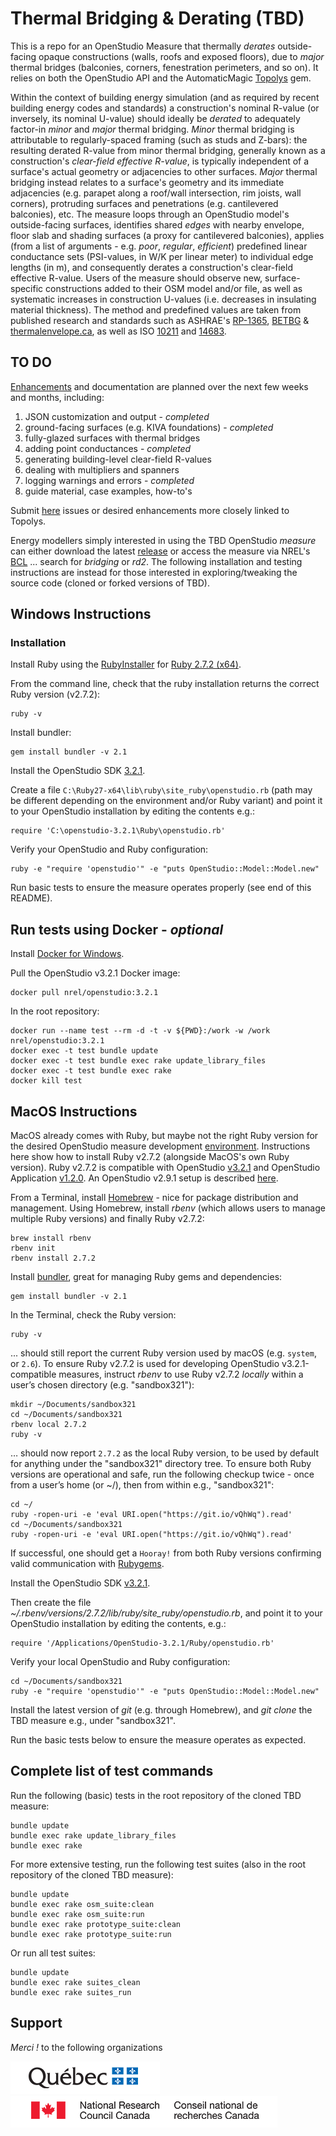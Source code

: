# Thermal Bridging & Derating (TBD)
This is a repo for an OpenStudio Measure that thermally _derates_ outside-facing opaque constructions (walls, roofs and exposed floors), due to _major_ thermal bridges (balconies, corners, fenestration perimeters, and so on). It relies on both the OpenStudio API and the AutomaticMagic [Topolys](https://github.com/automaticmagic/topolys) gem.

Within the context of building energy simulation (and as required by recent building energy codes and standards) a construction's nominal R-value (or inversely, its nominal U-value) should ideally be _derated_ to adequately factor-in _minor_ and _major_ thermal bridging. _Minor_ thermal bridging is attributable to regularly-spaced framing (such as studs and Z-bars): the resulting derated R-value from minor thermal bridging, generally known as a construction's _clear-field effective R-value_, is typically independent of a surface's actual geometry or adjacencies to other surfaces. _Major_ thermal bridging instead relates to a surface's geometry and its immediate adjacencies (e.g. parapet along a roof/wall intersection, rim joists, wall corners), protruding surfaces and penetrations (e.g. cantilevered balconies), etc. The measure loops through an OpenStudio model's outside-facing surfaces, identifies shared _edges_ with nearby envelope, floor slab and shading surfaces (a proxy for cantilevered balconies), applies (from a list of arguments - e.g. _poor_, _regular_, _efficient_) predefined linear conductance sets (PSI-values, in W/K per linear meter) to individual edge lengths (in m), and consequently derates a construction's clear-field effective R-value. Users of the measure should observe new, surface-specific constructions added to their OSM model and/or file, as well as systematic increases in construction U-values (i.e. decreases in insulating material thickness). The method and predefined values are taken from published research and standards such as ASHRAE's [RP-1365](https://www.techstreet.com/standards/rp-1365-thermal-performance-of-building-envelope-details-for-mid-and-high-rise-buildings?product_id=1806751), [BETBG](https://www.bchydro.com/powersmart/business/programs/new-construction.html) & [thermalenvelope.ca](https://thermalenvelope.ca), as well as ISO [10211](https://www.iso.org/standard/65710.html) and [14683](https://www.iso.org/standard/65706.html).


## TO DO
[Enhancements](https://github.com/rd2/tbd/issues) and documentation are planned over the next few weeks and months, including:
1. JSON customization and output - _completed_
2. ground-facing surfaces (e.g. KIVA foundations) - _completed_
3. fully-glazed surfaces with thermal bridges
4. adding point conductances - _completed_
5. generating building-level clear-field R-values
6. dealing with multipliers and spanners
7. logging warnings and errors - _completed_
8. guide material, case examples, how-to's

Submit [here](https://github.com/automaticmagic/topolys/issues) issues or desired enhancements more closely linked to Topolys.

Energy modellers simply interested in using the TBD OpenStudio _measure_ can either download the latest [release](https://github.com/rd2/tbd/releases) or access the measure via NREL's [BCL](https://bcl.nrel.gov) ... search for _bridging_ or _rd2_. The following installation and testing instructions are instead for those interested in exploring/tweaking the source code (cloned or forked versions of TBD).


## Windows Instructions

### Installation

Install Ruby using the [RubyInstaller](https://rubyinstaller.org/downloads/archives/) for [Ruby 2.7.2 (x64)](https://github.com/oneclick/rubyinstaller2/releases/tag/RubyInstaller-2.7.2-1/rubyinstaller-2.7.2-1-x64.exe).

From the command line, check that the ruby installation returns the correct Ruby version (v2.7.2):
```
ruby -v
```

Install bundler:
```
gem install bundler -v 2.1
```

Install the OpenStudio SDK [3.2.1](https://github.com/NREL/OpenStudio/releases/tag/v3.2.1).

Create a file ```C:\Ruby27-x64\lib\ruby\site_ruby\openstudio.rb```  (path may be different depending on the environment and/or Ruby variant) and point it to your OpenStudio installation by editing the contents e.g.:

```
require 'C:\openstudio-3.2.1\Ruby\openstudio.rb'
```

Verify your OpenStudio and Ruby configuration:
```
ruby -e "require 'openstudio'" -e "puts OpenStudio::Model::Model.new"
```

Run basic tests to ensure the measure operates properly (see end of this README).


## Run tests using Docker - _optional_

Install [Docker for Windows](https://docs.docker.com/docker-for-windows/install/).

Pull the OpenStudio v3.2.1 Docker image:
```
docker pull nrel/openstudio:3.2.1
```

In the root repository:
```
docker run --name test --rm -d -t -v ${PWD}:/work -w /work nrel/openstudio:3.2.1
docker exec -t test bundle update
docker exec -t test bundle exec rake update_library_files
docker exec -t test bundle exec rake
docker kill test
```


## MacOS Instructions

MacOS already comes with Ruby, but maybe not the right Ruby version for the desired OpenStudio measure development [environment](https://github.com/NREL/OpenStudio/wiki/OpenStudio-SDK-Version-Compatibility-Matrix). Instructions here show how to install Ruby v2.7.2 (alongside MacOS's own Ruby version). Ruby v2.7.2 is compatible with OpenStudio [v3.2.1](https://github.com/NREL/OpenStudio/releases/tag/v3.2.1) and OpenStudio Application [v1.2.0](https://github.com/openstudiocoalition/OpenStudioApplication/releases/tag/v1.2.0). An OpenStudio v2.9.1 setup is described [here](https://github.com/rd2/tbd/blob/ua/v291_MacOS.md).

From a Terminal, install [Homebrew](https://brew.sh/index) - nice for package distribution and management. Using Homebrew, install _rbenv_ (which allows users to manage multiple Ruby versions) and finally Ruby v2.7.2:

```
brew install rbenv
rbenv init
rbenv install 2.7.2
```
Install [bundler](https://bundler.io), great for managing Ruby gems and dependencies:

```
gem install bundler -v 2.1
```

In the Terminal, check the Ruby version:

```
ruby -v
```

... should still report the current Ruby version used by macOS (e.g. ```system```, or ```2.6```). To ensure Ruby v2.7.2 is used for developing OpenStudio v3.2.1-compatible measures, instruct _rbenv_ to use Ruby v2.7.2 _locally_ within a user’s chosen directory (e.g. "sandbox321"):

```
mkdir ~/Documents/sandbox321
cd ~/Documents/sandbox321
rbenv local 2.7.2
ruby -v
```
… should now report ```2.7.2``` as the local Ruby version, to be used by default for anything under the "sandbox321" directory tree. To ensure both Ruby versions are operational and safe, run the following checkup twice - once from a user’s home (or ~/), then from within e.g., "sandbox321":

```
cd ~/
ruby -ropen-uri -e 'eval URI.open("https://git.io/vQhWq").read'
cd ~/Documents/sandbox321
ruby -ropen-uri -e 'eval URI.open("https://git.io/vQhWq").read'
```

If successful, one should get a ```Hooray!``` from both Ruby versions confirming valid communication with [Rubygems](https://rubygems.org/).

Install the OpenStudio SDK [v3.2.1](https://www.openstudio.net/downloads).

Then create the file _~/.rbenv/versions/2.7.2/lib/ruby/site_ruby/openstudio.rb_, and point it to your OpenStudio installation by editing the contents, e.g.:

```
require '/Applications/OpenStudio-3.2.1/Ruby/openstudio.rb'
```

Verify your local OpenStudio and Ruby configuration:

```
cd ~/Documents/sandbox321
ruby -e "require 'openstudio'" -e "puts OpenStudio::Model::Model.new"
```

Install the latest version of _git_ (e.g. through Homebrew), and _git clone_ the TBD measure e.g., under "sandbox321".

Run the basic tests below to ensure the measure operates as expected.


## Complete list of test commands

Run the following (basic) tests in the root repository of the cloned TBD measure:
```
bundle update
bundle exec rake update_library_files
bundle exec rake
```

For more extensive testing, run the following test suites (also in the root repository of the cloned TBD measure):
```
bundle update
bundle exec rake osm_suite:clean
bundle exec rake osm_suite:run
bundle exec rake prototype_suite:clean
bundle exec rake prototype_suite:run
```

Or run all test suites:

```
bundle update
bundle exec rake suites_clean
bundle exec rake suites_run
```

## Support

_Merci !_ to the following organizations

[![](https://github.com/rd2/tbd/blob/master/sponsors/quebec.png)](https://transitionenergetique.gouv.qc.ca)
[![](https://github.com/rd2/tbd/blob/master/sponsors/canada.png)](https://nrc.canada.ca/en/research-development/research-collaboration/research-centres/construction-research-centre)
